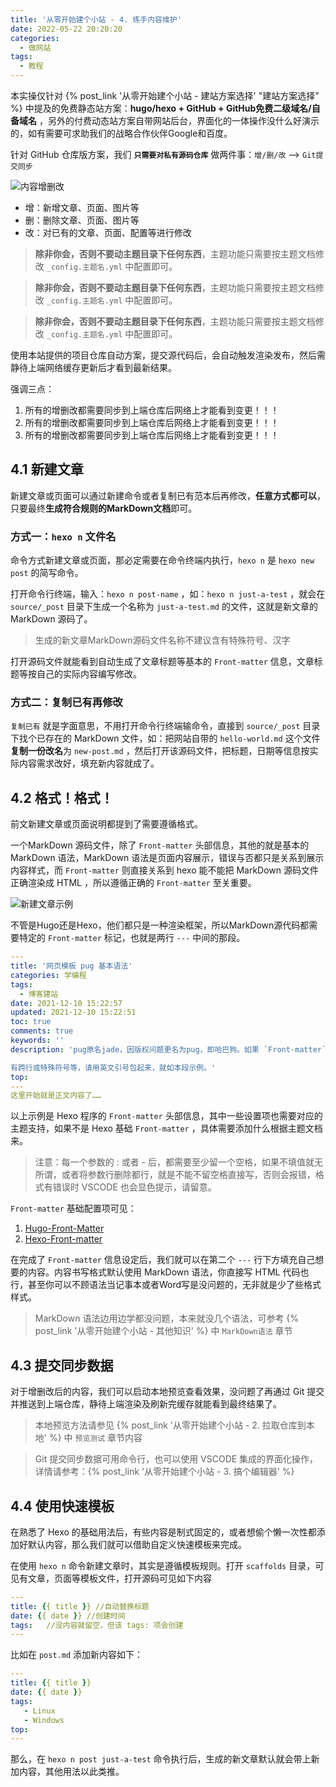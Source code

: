 ```yaml
---
title: '从零开始建个小站 - 4. 练手内容维护'
date: 2022-05-22 20:20:20
categories:
  - 做网站
tags:
  - 教程
---
```


本实操仅针对 {% post_link '从零开始建个小站 - 建站方案选择' "建站方案选择" %} 中提及的免费静态站方案：**hugo/hexo + GitHub + GitHub免费二级域名/自备域名** ，另外的付费动态站方案自带网站后台，界面化的一体操作没什么好演示的，如有需要可求助我们的战略合作伙伴Google和百度。

针对 GitHub 仓库版方案，我们 **`只需要对私有源码仓库`** 做两件事：`增/删/改` --> `Git提交同步`

![内容增删改](https://static.yiwangmeng.com/https://raw.githubusercontent.com/828767/static/master/images/github-zsg.png)

- 增：新增文章、页面、图片等
- 删：删除文章、页面、图片等
- 改：对已有的文章、页面、配置等进行修改

> **除非你会，否则不要动主题目录下任何东西**，主题功能只需要按主题文档修改 `_config.主题名.yml` 中配置即可。

> **除非你会，否则不要动主题目录下任何东西**，主题功能只需要按主题文档修改 `_config.主题名.yml` 中配置即可。

> **除非你会，否则不要动主题目录下任何东西**，主题功能只需要按主题文档修改 `_config.主题名.yml` 中配置即可。

使用本站提供的项目仓库自动方案，提交源代码后，会自动触发渲染发布，然后需静待上端网络缓存更新后才看到最新结果。

强调三点：
1. 所有的增删改都需要同步到上端仓库后网络上才能看到变更！！！
2. 所有的增删改都需要同步到上端仓库后网络上才能看到变更！！！
3. 所有的增删改都需要同步到上端仓库后网络上才能看到变更！！！

## 4.1 新建文章
新建文章或页面可以通过新建命令或者复制已有范本后再修改，**任意方式都可以**，只要最终**生成符合规则的MarkDown文档**即可。

### 方式一：`hexo n` 文件名
命令方式新建文章或页面，那必定需要在命令终端内执行，`hexo n` 是 `hexo new post` 的简写命令。

打开命令行终端，输入：`hexo n post-name` ，如：`hexo n just-a-test` ，就会在 `source/_post` 目录下生成一个名称为 `just-a-test.md` 的文件，这就是新文章的 MarkDown 源码了。

> 生成的新文章MarkDown源码文件名称不建议含有特殊符号、汉字

打开源码文件就能看到自动生成了文章标题等基本的 `Front-matter` 信息，文章标题等按自己的实际内容编写修改。

### 方式二：复制已有再修改
`复制已有` 就是字面意思，不用打开命令行终端输命令，直接到 `source/_post` 目录下找个已存在的 MarkDown 文件，如：把网站自带的 `hello-world.md` 这个文件**复制一份改名**为 `new-post.md` ，然后打开该源码文件，把标题，日期等信息按实际内容需求改好，填充新内容就成了。

## 4.2 **格式！格式！**
前文新建文章或页面说明都提到了需要遵循格式。

一个MarkDown 源码文件，除了 `Front-matter` 头部信息，其他的就是基本的 MarkDown 语法，MarkDown 语法是页面内容展示，错误与否都只是关系到展示内容样式，而 `Front-matter` 则直接关系到 hexo 能不能把 MarkDown 源码文件正确渲染成 HTML ，所以遵循正确的 `Front-matter` 至关重要。

![新建文章示例](https://static.yiwangmeng.com/https://raw.githubusercontent.com/828767/static/master/images/hexo-edit.gif)

不管是Hugo还是Hexo，他们都只是一种渲染框架，所以MarkDown源代码都需要特定的 `Front-matter` 标记，也就是两行 `---` 中间的那段。
```yml
---
title: '网页模板 pug 基本语法'
categories: 学编程
tags:
  - 博客建站
date: 2021-12-10 15:22:57
updated: 2021-12-10 15:22:51
toc: true
comments: true
keywords: ''
description: 'pug原名jade，因版权问题更名为pug，即哈巴狗。如果 `Front-matter` 内容

有跨行或特殊符号等，请用英文引号包起来，就如本段示例。'
top:
---
这里开始就是正文内容了……
```
以上示例是 Hexo 程序的 `Front-matter` 头部信息，其中一些设置项也需要对应的主题支持，如果不是 Hexo 基础 `Front-matter` ，具体需要添加什么根据主题文档来。

> 注意：每一个参数的 : 或者 - 后，都需要至少留一个空格，如果不填值就无所谓，或者将参数行删除都行，就是不能不留空格直接写，否则会报错，格式有错误时 VSCODE 也会显色提示，请留意。

`Front-matter` 基础配置项可见：
1. [Hugo-Front-Matter](https://gohugo.io/content-management/front-matter/)
2. [Hexo-Front-matter](https://hexo.io/zh-cn/docs/front-matter)

在完成了 `Front-matter` 信息设定后，我们就可以在第二个 `---` 行下方填充自己想要的内容。内容书写格式默认使用 MarkDown 语法，你直接写 HTML 代码也行，甚至你可以不顾语法当记事本或者Word写是没问题的，无非就是少了些格式样式。
> MarkDown 语法边用边学都没问题，本来就没几个语法，可参考 {% post_link '从零开始建个小站 - 其他知识' %} 中 `MarkDown语法` 章节

## 4.3 提交同步数据
对于增删改后的内容，我们可以启动本地预览查看效果，没问题了再通过 Git 提交并推送到上端仓库，静待上端渲染及刷新完缓存就能看到最终结果了。
> 本地预览方法请参见 {% post_link '从零开始建个小站 - 2. 拉取仓库到本地' %} 中 `预览测试` 章节内容

> Git 提交同步数据可用命令行，也可以使用 VSCODE 集成的界面化操作，详情请参考：{% post_link '从零开始建个小站 - 3. 搞个编辑器' %}


## 4.4 使用快速模板

在熟悉了 Hexo 的基础用法后，有些内容是制式固定的，或者想偷个懒一次性都添加好默认内容，那么我们就可以借助自定义快速模板来完成。

在使用 `hexo n` 命令新建文章时，其实是遵循模板规则。打开 `scaffolds` 目录，可见有文章，页面等模板文件，打开源码可见如下内容

```yml
---
title: {{ title }} //自动替换标题
date: {{ date }} //创建时间
tags:	//没内容就留空，但该 tags: 项会创建
---
```

比如在 `post.md` 添加新内容如下：

```yml
---
title: {{ title }}
date: {{ date }}
tags:
   - Linux
   - Windows
top:
---
```

那么，在 `hexo n post just-a-test` 命令执行后，生成的新文章默认就会带上新加内容，其他用法以此类推。
